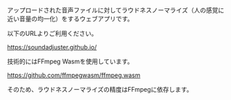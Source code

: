 アップロードされた音声ファイルに対してラウドネスノーマライズ（人の感覚に近い音量の均一化）をするウェブアプリです。

以下のURLよりご利用ください。

https://soundadjuster.github.io/

技術的にはFFmpeg Wasmを使用しています。

https://github.com/ffmpegwasm/ffmpeg.wasm

そのため、ラウドネスノーマライズの精度はFFmpegに依存します。
